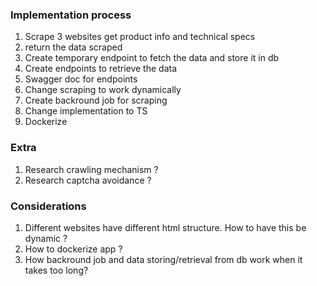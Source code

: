 ### Implementation process

1. Scrape 3 websites get product info and technical specs
2. return the data scraped
3. Create temporary endpoint to fetch the data and store it in db
4. Create endpoints to retrieve the data
5. Swagger doc for endpoints
6. Change scraping to work dynamically
7. Create backround job for scraping
8. Change implementation to TS
9. Dockerize

### Extra

1. Research crawling mechanism ?
2. Research captcha avoidance ?

### Considerations

1. Different websites have different html structure. How to have this be dynamic ?
2. How to dockerize app ?
3. How backround job and data storing/retrieval from db work when it takes too long?
